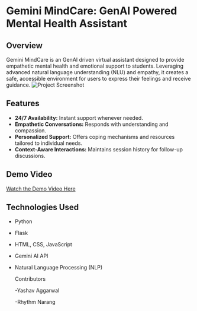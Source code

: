 # Gemini MindCare: GenAI Powered Mental Health Assistant

## Overview
Gemini MindCare is an GenAI driven virtual assistant designed to provide empathetic mental health and emotional support to students. Leveraging advanced natural language understanding (NLU) and empathy, it creates a safe, accessible environment for users to express their feelings and receive guidance.
![Project Screenshot](https://i.postimg.cc/gdGFpXSR/image.png)

## Features
- **24/7 Availability:** Instant support whenever needed.
- **Empathetic Conversations:** Responds with understanding and compassion.
- **Personalized Support:** Offers coping mechanisms and resources tailored to individual needs.
- **Context-Aware Interactions:** Maintains session history for follow-up discussions.

## Demo Video
[Watch the Demo Video Here](https://drive.google.com/file/d/1pijeKFwho4AizTz84I9XBf5hXVykK9hp/view)

## Technologies Used
- Python
- Flask
- HTML, CSS, JavaScript
- Gemini AI API
- Natural Language Processing (NLP)

  Contributors
  
  -Yashav Aggarwal
  
  -Rhythm Narang

